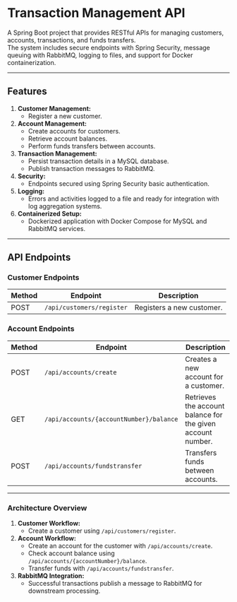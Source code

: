 # **Transaction Management API**

A Spring Boot project that provides RESTful APIs for managing customers, accounts, transactions, and funds transfers.  
The system includes secure endpoints with Spring Security, message queuing with RabbitMQ, logging to files, and support for Docker containerization.

---

## **Features**

1. **Customer Management:**
   - Register a new customer.
2. **Account Management:**
   - Create accounts for customers.
   - Retrieve account balances.
   - Perform funds transfers between accounts.
3. **Transaction Management:**
   - Persist transaction details in a MySQL database.
   - Publish transaction messages to RabbitMQ.
4. **Security:**
   - Endpoints secured using Spring Security basic authentication.
5. **Logging:**
   - Errors and activities logged to a file and ready for integration with log aggregation systems.
6. **Containerized Setup:**
   - Dockerized application with Docker Compose for MySQL and RabbitMQ services.

---

## **API Endpoints**

### **Customer Endpoints**

| Method | Endpoint                  | Description               |
|--------|---------------------------|---------------------------|
| POST   | `/api/customers/register` | Registers a new customer. |

### **Account Endpoints**

| Method | Endpoint                                | Description                                                 |
|--------|-----------------------------------------|-------------------------------------------------------------|
| POST   | `/api/accounts/create`                  | Creates a new account for a customer.                       |
| GET    | `/api/accounts/{accountNumber}/balance` | Retrieves the account balance for the given account number. |
| POST   | `/api/accounts/fundstransfer`           | Transfers funds between accounts.                           |

---

### **Architecture Overview**

1. **Customer Workflow:**
   - Create a customer using `/api/customers/register`.
2. **Account Workflow:**
   - Create an account for the customer with `/api/accounts/create`.
   - Check account balance using `/api/accounts/{accountNumber}/balance`.
   - Transfer funds with `/api/accounts/fundstransfer`.
3. **RabbitMQ Integration:**
   - Successful transactions publish a message to RabbitMQ for downstream processing.